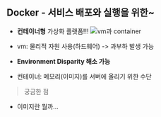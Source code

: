 

## Docker - 서비스 배포와 실행을 위한~

- **컨테이너형** 가상화 플랫폼!!!
![vm과 container](https://github.com/user-attachments/assets/e3c3a15d-9671-4d2c-ae4f-7b3d4a30cfa4)

- vm: 물리적 자원 사용(하드웨어) -> 과부하 발생 가능

- **Environment Disparity 해소 가능**

- 컨테이너: 메모리(이미지)를 서버에 올리기 위한 수단




>궁금한 점
- 이미지란 뭘까...
